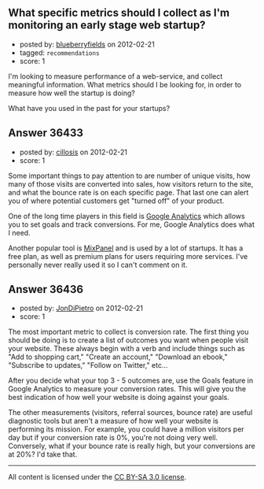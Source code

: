 ## What specific metrics should I collect as I'm monitoring an early stage web startup?

- posted by: [blueberryfields](https://stackexchange.com/users/-1/4544-blueberryfields) on 2012-02-21
- tagged: `recommendations`
- score: 1

I'm looking to measure performance of a web-service, and collect meaningful information. What metrics should I be looking for, in order to measure how well the startup is doing?

What have you used in the past for your startups?


## Answer 36433

- posted by: [cillosis](https://stackexchange.com/users/-1/15486-cillosis) on 2012-02-21
- score: 1

<p>Some important things to pay attention to are number of unique visits, how many of those visits are converted into sales, how visitors return to the site, and what the bounce rate is on each specific page. That last one can alert you of where potential customers get "turned off" of your product.</p>

<p>One of the long time players in this field is <a href="http://www.google.com/analytics/" rel="nofollow">Google Analytics</a> which allows you to set goals and track conversions. For me, Google Analytics does what I need.</p>

<p>Another popular tool is <a href="https://mixpanel.com/" rel="nofollow">MixPanel</a> and is used by a lot of startups. It has a free plan, as well as premium plans for users requiring more services. I've personally never really used it so I can't comment on it.</p>



## Answer 36436

- posted by: [JonDiPietro](https://stackexchange.com/users/-1/11642-jondipietro) on 2012-02-21
- score: 1

The most important metric to collect is conversion rate. The first thing you should be doing is to create a list of outcomes you want when people visit your website. These always begin with a verb and include things such as "Add to shopping cart," "Create an account," "Download an ebook," "Subscribe to updates," "Follow on Twitter," etc...

After you decide what your top 3 - 5 outcomes are, use the Goals feature in Google Analytics to measure your conversion rates. This will give you the best indication of how well your website is doing against your goals.

The other measurements (visitors, referral sources, bounce rate) are useful diagnostic tools but aren't a measure of how well your website is performing its mission. For example, you could have a million visitors per day but if your conversion rate is 0%, you're not doing very well. Conversely, what if your bounce rate is really high, but your conversions are at 20%? I'd take that.



---

All content is licensed under the [CC BY-SA 3.0 license](https://creativecommons.org/licenses/by-sa/3.0/).
